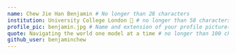 ```yaml
---
name: Chew Jie Han Benjamin # No longer than 28 characters
institution: University College London 🚩 # no longer than 58 characters
profile_pic: benjamin.jpg # Name and extension of your profile picture(ex. mona.png) The picture must be squared and 544px on width and height.
quote: Navigating the world one model at a time # no longer than 100 characters, avoid using quotes(") to guarantee the format remains the same.
github_user: benjaminchew
---
```

